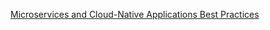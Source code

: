[Microservices and Cloud-Native Applications Best Practices](https://cphbusiness.mrooms.net/pluginfile.php/300529/mod_resource/content/1/Session12FactorApps.pdf)
